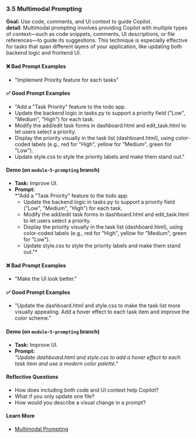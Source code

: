 ### 3.5 Multimodal Prompting
**Goal:** Use code, comments, and UI context to guide Copilot.  
**detail**: Multimodal prompting involves providing Copilot with multiple types of context—such as code snippets, comments, UI descriptions, or file references—to guide its suggestions. This technique is especially effective for tasks that span different layers of your application, like updating both backend logic and frontend UI.

#### ❌ Bad Prompt Examples
- "Implement Priority feature for each tasks"

#### ✅ Good Prompt Examples
- "Add a "Task Priority" feature to the todo app.  
- Update the backend logic in tasks.py to support a priority field ("Low", "Medium", "High") for each task.  
- Modify the add/edit task forms in dashboard.html and edit_task.html to let users select a priority.  
- Display the priority visually in the task list (dashboard.html), using color-coded labels (e.g., red for "High", yellow for "Medium", green for "Low").  
- Update style.css to style the priority labels and make them stand out."

#### Demo (on `module-5-prompting` branch)
- **Task:** Improve UI.
- **Prompt:**  
    *"Add a "Task Priority" feature to the todo app.  
    - Update the backend logic in tasks.py to support a priority field ("Low", "Medium", "High") for each task.  
    - Modify the add/edit task forms in dashboard.html and edit_task.html to let users select a priority.  
    - Display the priority visually in the task list (dashboard.html), using color-coded labels (e.g., red for "High", yellow for "Medium", green for "Low").  
    - Update style.css to style the priority labels and make them stand out."*


#### ❌ Bad Prompt Examples
- "Make the UI look better."

#### ✅ Good Prompt Examples
- "Update the dashboard.html and style.css to make the task list more visually appealing. Add a hover effect to each task item and improve the color scheme."

#### Demo (on `module-5-prompting` branch)
- **Task:** Improve UI.
- **Prompt:**  
  *"Update dashboard.html and style.css to add a hover effect to each task item and use a modern color palette."*

#### Reflective Questions
- How does including both code and UI context help Copilot?
- What if you only update one file?
- How would you describe a visual change in a prompt?

#### Learn More
- [Multimodal Prompting](https://platform.openai.com/docs/guides/multimodal)